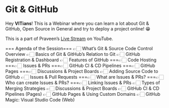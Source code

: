 # Git & GitHub

Hey **VITians**! This is a Webinar where you can learn a lot about Git & GitHub, Open Source in General and try to deploy a project online! 😁

This is a part of Praveen’s [Live Stream](https://rb.gy/1kxb5g) on YouTube.

=== Agenda of the Session===
👉🏻  What’s Git & Source Code Control Overview
👉🏻  Basics of Git & GitHub’s Relation to Git
👉🏻  GitHub Registration & Dashboard
👉🏻  Features of GitHub
===👉🏻  Code Hosting
===👉🏻  Issues & PRs
===👉🏻  GitHub CI & CD Pipelines
===👉🏻  GitHub Pages
===👉🏻  Discussions & Project Boards
👉🏻  Adding Source Code to GitHub
👉🏻  Issues & Pull Requests
===👉🏻  What are Issues & PRs?
===👉🏻  Who can create Issues & PRs?
===👉🏻  Linking Issues & PRs
👉🏻  Types of Merging Strategies
👉🏻  Discussions & Project Boards
👉🏻  GitHub CI & CD Pipelines (Pages)
👉🏻  GitHub Pages & Using Custom Domains
👉🏻  GitHub Magic: Visual Studio Code (Web)
